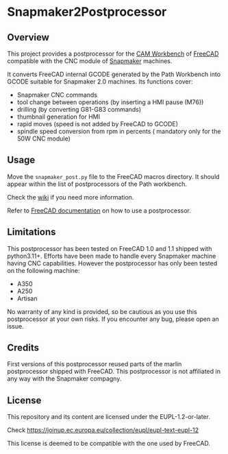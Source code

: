 # Snapmaker2Postprocessor

## Overview
This project provides a postprocessor for the [CAM Workbench](https://wiki.freecad.org/CAM_Workbench) of [FreeCAD](https://www.freecad.org) compatible with the CNC module of [Snapmaker](https://snapmaker.com) machines.

It converts FreeCAD internal GCODE generated by the Path Workbench into GCODE suitable for Snapmaker 2.0 machines.
Its functions cover:
- Snapmaker CNC commands
- tool change between operations (by inserting a HMI pause (M76))
- drilling (by converting G81-G83 commands)
- thumbnail generation for HMI
- rapid moves (speed is not added by FreeCAD to GCODE)
- spindle speed conversion from rpm in percents ( mandatory only for the 50W CNC module)

## Usage
Move the `snapmaker_post.py` file to the FreeCAD macros directory. It should appear within the list of postprocessors of the Path workbench. 

Check the [wiki](https://github.com/clsergent/Snapmaker2Postprocessor/wiki) if you need more information.

Refer to [FreeCAD documentation](https://wiki.freecadweb.org/Path_Post) on how to use a postprocessor.


## Limitations
This postprocessor has been tested on FreeCAD 1.0 and 1.1 shipped with python3.11+.
Efforts have been made to handle every Snapmaker machine having CNC capabilities.
However the postprocessor has only been tested on the following machine:
- A350
- A250
- Artisan

No warranty of any kind is provided, so be cautious as you use this postprocessor at your own risks. 
If you encounter any bug, please open an issue. 


## Credits
First versions of this postprocessor reused parts of the marlin postprocessor shipped with FreeCAD.
This postprocessor is not affiliated in any way with the Snapmaker compagny.

## License
This repository and its content are licensed under the EUPL-1.2-or-later.

Check https://joinup.ec.europa.eu/collection/eupl/eupl-text-eupl-12

This license is deemed to be compatible with the one used by FreeCAD.
